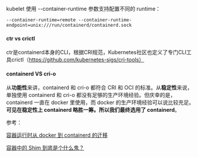 kubelet 使用 --container-runtime 参数支持配置不同的 runtime：

```
--container-runtime=remote --container-runtime-endpoint=unix:///run/containerd/containerd.sock
```



#### ctr vs crictl

ctr是containerd本身的CLI，根据CRI规范，Kubernetes社区也定义了专门CLI工具crictl（https://github.com/kubernetes-sigs/cri-tools）



#### containerd VS cri-o 

从**功能性**来讲，containerd 和 cri-o 都符合 CRI 和 OCI 的标准。从**稳定性**来说，单独使用 containerd 和 cri-o 都没有足够的生产环境经验。但庆幸的是，containerd 一直在 docker 里使用，而 docker 的生产环境经验可以说比较充足。**可见在稳定性上 containerd 略胜一筹。所以我们最终选用了 containerd**。





参考：

[容器运行时从 docker 到 containerd 的迁移](https://www.infoq.cn/article/odslclsjvo8bnx*mbrbk)

[容器中的 Shim 到底是个什么鬼？](https://mp.weixin.qq.com/s/Dr6851XnkNLVFHaj1b13RQ)
